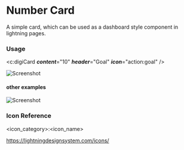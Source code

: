# Number Card
A simple card, which can be used as a dashboard style component in lightning pages.

### Usage
<c:digiCard ***content***="10" ***header***="Goal" ***icon***="action:goal" />

![Screenshot](https://i.imgur.com/V4p6xqt.png "Demo Image")

#### other examples
![Screenshot](https://i.imgur.com/kS4MfDG.png "Account Board Component on Account Page")

### Icon Reference

<icon_category>:<icon_name>

https://lightningdesignsystem.com/icons/

